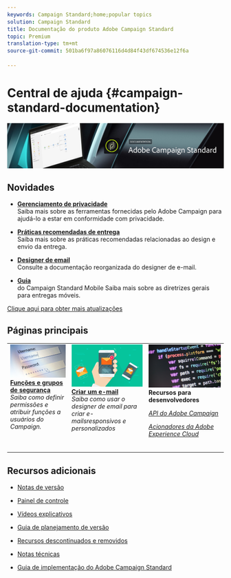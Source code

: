 ```yaml
---
keywords: Campaign Standard;home;popular topics
solution: Campaign Standard
title: Documentação do produto Adobe Campaign Standard
topic: Premium
translation-type: tm+mt
source-git-commit: 501ba6f97a86076116d4d84f43df674536e12f6a

---
```



# Central de ajuda {#campaign-standard-documentation}

![](start/using/assets/banner_acs_doc.jpg)

## Novidades

* **[Gerenciamento de privacidade](https://helpx.adobe.com/campaign/kb/campaign-privacy.html)**<br/>Saiba mais sobre as ferramentas fornecidas pelo Adobe Campaign para ajudá-lo a estar em conformidade com privacidade.

* **[Práticas recomendadas de entrega](https://helpx.adobe.com/campaign/kb/delivery-best-practices.html)**<br/>Saiba mais sobre as práticas recomendadas relacionadas ao design e envio da entrega.

* **[Designer de email](designing/using/designing-content-in-adobe-campaign.md)**<br/>Consulte a documentação reorganizada do designer de e-mail.

* **[Guia](https://helpx.adobe.com/campaign/kb/acs-mobile.html)**<br/>do Campaign Standard Mobile Saiba mais sobre as diretrizes gerais para entregas móveis.

[Clique aqui para obter mais atualizações](rn/using/documentation-updates.md)

## Páginas principais

<table>
<tr>
  <td valign="top">
    <a href="administration/using/about-access-management.md">
      <img alt="Funções" src="start/using/assets/roles.png"/>
    </a>
    <div>
    <a href="administration/using/about-access-management.md"><strong>Funções e grupos de segurança</strong></a>
    </div>
    <em>Saiba como definir permissões e atribuir funções a usuários do Campaign.</em>
    <br>
  </td>
  <td valign="top">
    <a href="designing/using/designing-content-in-adobe-campaign.md">
      <img alt="Designer" src="start/using/assets/design.png" />
    </a>
    <div>
    <a href="designing/using/designing-content-in-adobe-campaign.md"><strong>Criar um e-mail</strong></a>
    </div>
    <em>Saiba como usar o designer de email para criar e-mailsresponsivos e personalizados</em><br>
  </td>
  <td valign="top">
       <img alt="Desenvolvedores" src="start/using/assets/dev.png" />
    <div>
    <strong>Recursos para desenvolvedores</strong>
    </div>
    <p><em><a href="api/using/about-campaign-standard-apis.md">API do Adobe Campaign</a></em></p>
    <p><em><a href="integrating/using/about-adobe-experience-cloud-triggers.md">Acionadores da Adobe Experience Cloud</a></em></p>
    <br>
  </td>
</tr>
</table>


## Recursos adicionais

* [Notas de versão](rn/using/release-notes.md)

* [Painel de controle](https://helpx.adobe.com/campaign/kb/control-panel.html)

* [Vídeos explicativos](https://docs.adobe.com/content/help/en/campaign-learn/campaign-standard-tutorials/overview.html)

* [Guia de planejamento de versão](https://helpx.adobe.com/campaign/kb/acs-release-planning.html)

* [Recursos descontinuados e removidos](https://helpx.adobe.com/campaign/kb/acs-deprecated-and-removed-features.html)

* [Notas técnicas](https://helpx.adobe.com/campaign/kb/acs-article-list.html)

* [Guia de implementação do Adobe Campaign Standard](https://helpx.adobe.com/campaign/kb/campaign-standard-implementation-guide.html)
